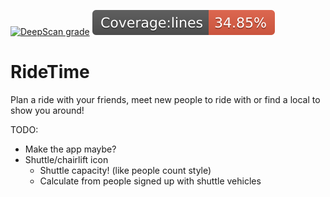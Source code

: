 [![DeepScan grade](https://deepscan.io/api/teams/2619/projects/3822/branches/32843/badge/grade.svg)](https://deepscan.io/dashboard#view=project&tid=2619&pid=3822&bid=32843)
![Coverage badge](./coverage/badge-lines.svg)

# RideTime
Plan a ride with your friends, meet new people to ride with or find a local to show you around!

TODO:
- Make the app maybe?
- Shuttle/chairlift icon
  - Shuttle capacity! (like people count style)
  - Calculate from people signed up with shuttle vehicles
